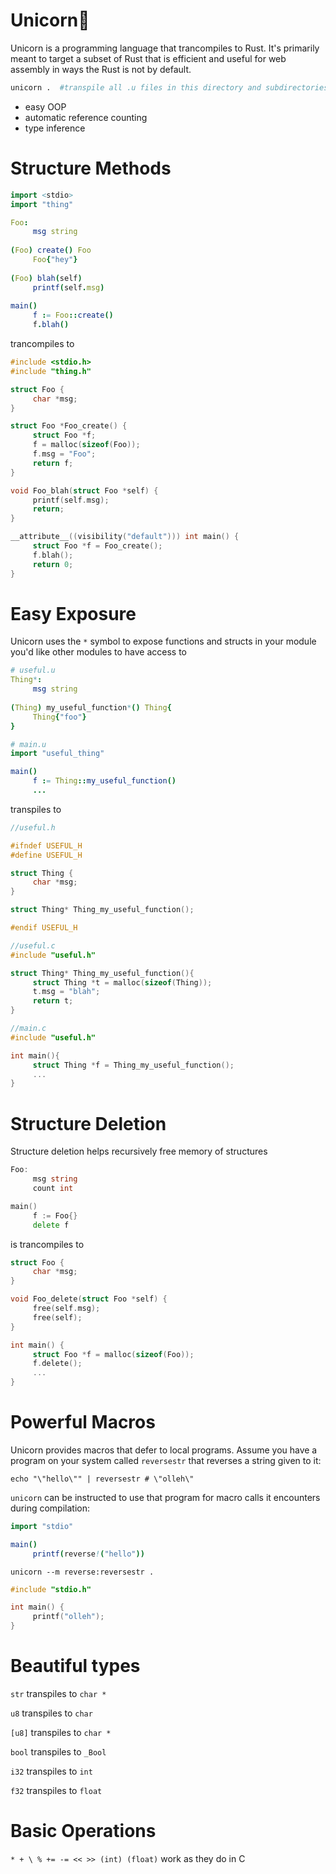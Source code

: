 # Unicorn🦄

Unicorn is a programming language that trancompiles to Rust. It's primarily meant to target a subset of Rust that is efficient and useful for web assembly in ways the Rust is not by default.

```bash
unicorn .  #transpile all .u files in this directory and subdirectories
```
* easy OOP
* automatic reference counting
* type inference

# Structure Methods

```nim
import <stdio>
import "thing"

Foo:
     msg string
     
(Foo) create() Foo
     Foo{"hey"}
     
(Foo) blah(self)
     printf(self.msg)
     
main()
     f := Foo::create()
     f.blah()
```

trancompiles to

```C
#include <stdio.h>
#include "thing.h"

struct Foo {
     char *msg;
}

struct Foo *Foo_create() {
     struct Foo *f;
     f = malloc(sizeof(Foo));
     f.msg = "Foo";
     return f;
}

void Foo_blah(struct Foo *self) {
     printf(self.msg);
     return;
}

__attribute__((visibility("default"))) int main() {
     struct Foo *f = Foo_create();
     f.blah();
     return 0;
}
```

# Easy Exposure
Unicorn uses the `*` symbol to expose functions and structs in your module you'd like other modules to have access to

```nim
# useful.u
Thing*:
     msg string
     
(Thing) my_useful_function*() Thing{
     Thing{"foo"}
}
```

```nim
# main.u
import "useful_thing"

main()
     f := Thing::my_useful_function()
     ...
```

transpiles to

```C
//useful.h

#ifndef USEFUL_H
#define USEFUL_H

struct Thing {
     char *msg;
}

struct Thing* Thing_my_useful_function();

#endif USEFUL_H
```
```C
//useful.c
#include "useful.h"

struct Thing* Thing_my_useful_function(){
     struct Thing *t = malloc(sizeof(Thing));
     t.msg = "blah";
     return t;
}
```
```C
//main.c
#include "useful.h"

int main(){
     struct Thing *f = Thing_my_useful_function();
     ...
}
```

# Structure Deletion
Structure deletion helps recursively free memory of structures
```go
Foo:
     msg string
     count int

main()
     f := Foo{}
     delete f
```
is trancompiles to
```C
struct Foo {
     char *msg;
}

void Foo_delete(struct Foo *self) {
     free(self.msg);
     free(self);
}

int main() {
     struct Foo *f = malloc(sizeof(Foo));
     f.delete();
     ...
}
```

# Powerful Macros

Unicorn provides macros that defer to local programs. Assume you have a program on your system called `reversestr` that reverses a string given to it:

```console
echo "\"hello\"" | reversestr # \"olleh\"
```

`unicorn` can be instructed to use that program for macro calls it encounters during compilation:

```nim
import "stdio"

main()
     printf(reverse!("hello"))
```

```
unicorn --m reverse:reversestr .
```

```C
#include "stdio.h"

int main() {
     printf("olleh");
}
```

# Beautiful types
`str` transpiles to `char *`

`u8` transpiles to `char`

`[u8]` transpiles to `char *`

`bool` transpiles to `_Bool`

`i32` transpiles to `int`

`f32` transpiles to `float`

# Basic Operations

`* + \ % += -= << >> (int) (float)` work as they do in C
